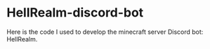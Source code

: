 # HellRealm-discord-bot
Here is the code I used to develop the minecraft server Discord bot: HellRealm.

